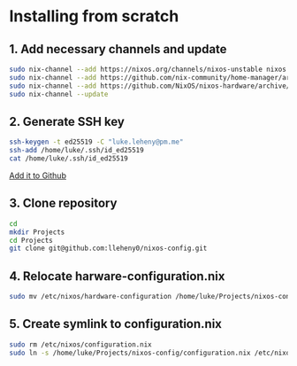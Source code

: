 # Installing from scratch

## 1. Add necessary channels and update

```bash
sudo nix-channel --add https://nixos.org/channels/nixos-unstable nixos
sudo nix-channel --add https://github.com/nix-community/home-manager/archive/master.tar.gz home-manager
sudo nix-channel --add https://github.com/NixOS/nixos-hardware/archive/master.tar.gz nixos-hardware
sudo nix-channel --update
```

## 2. Generate SSH key

```sh
ssh-keygen -t ed25519 -C "luke.leheny@pm.me"
ssh-add /home/luke/.ssh/id_ed25519
cat /home/luke/.ssh/id_ed25519
```

[Add it to Github](https://github.com/settings/ssh/new)

## 3. Clone repository

```bash
cd
mkdir Projects
cd Projects
git clone git@github.com:lleheny0/nixos-config.git
```

## 4. Relocate harware-configuration.nix

```bash
sudo mv /etc/nixos/hardware-configuration /home/luke/Projects/nixos-config/
```

## 5. Create symlink to configuration.nix

```bash
sudo rm /etc/nixos/configuration.nix
sudo ln -s /home/luke/Projects/nixos-config/configuration.nix /etc/nixos/configuration.nix
```
